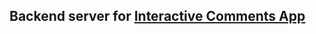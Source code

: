 ## Backend server for [Interactive Comments App](https://github.com/selly361/interactive-comments-app-client)

